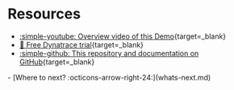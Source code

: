 # Resources

- [:simple-youtube: Overview video of this Demo](https://www.youtube.com/watch?v=91t_NWnTFWA){target=_blank}
- [:link: Free Dynatrace trial](https://dt-url.net/trial){target=_blank}
- [:simple-github: This repository and documentation on GitHub](https://github.com/dynatrace/obslab-release-validation){target=_blank}

<div class="grid cards" markdown>
- [Where to next? :octicons-arrow-right-24:](whats-next.md)
</div>